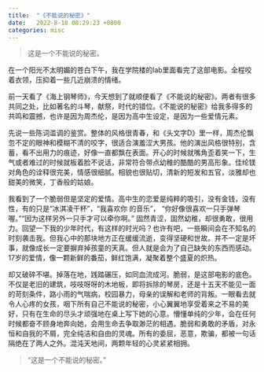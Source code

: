 ```yaml
---
title:  "《不能说的秘密》"
date:   2022-8-18 08:29:23 +0800
categories: misc 
---
```


> 这是一个不能说的秘密。


在一个阳光不太明媚的苍白下午，我在学院楼的lab里面看完了这部电影。全程咬着衣领，压抑着一些几近崩溃的情绪。

前一天看了《海上钢琴师》，今天想到了就顺便看了《不能说的秘密》。两者有很多共同之处，比如著名的斗琴，献祭，时代的错位。《不能说的秘密》给我多得多的共鸣和震撼，也许是因为周杰伦，是因为高中生设定，是因为一些爱情元素。

先说一些陈词滥调的鉴赏。整体的风格很青春，和《头文字D》里一样，周杰伦飘忽不定的眼神和模糊不清的咬字，很适合演羞涩大男孩。他的演出风格很特别，含蓄，看不出用力的痕迹，好像一直都飘在表面。开心的时候就嘴角歪着笑一下，生气或者难过的时候就板着脸不说话，非常符合带点幼稚的酷酷的男高形象。佳纶镁对角色的诠释很完美，情感很细腻。相貌也很贴切，清新的短发和五官，淡雅却也甜美的微笑，丁香般的姑娘。

我看到了一个脆弱但是坚定的爱情。高中生的恋爱是纯粹的吸引，没有金钱，没有性，有的只是“冰淇凌干杯”，“我喜欢你 的音乐”， “你好像很喜欢一只手弹琴喔。”“因为这样另外一只手才可以牵你啊。” 固然青涩，固然幼稚，却很勇敢，很用力。回望一下我的少年时代，有这样的时光吗？也许有吧，一些瞬间会在不知名的时刻袭击我。但我心中的那块地方正在缓缓流逝，变得坚硬和世故。并不一定是坏事，就像成长一定要摒弃掉孩童的天真。但人就是会为了自己缺失的东西而感动。17岁的爱情，像一颗新鲜的番茄，鲜红饱满，凝聚着整个盛夏的炽热。

却又破碎不堪。掉落在地，践踏碾压，如同血流成河。脆弱，是这部电影的底色。不仅是老旧的建筑，吱吱呀呀的木地板，即将拆除的琴房，还是十五天不能见一面的苛刻条件，路小雨的气喘病，校园暴力，母亲的误解和老师的背叛。一眼看去就令人心疼的女孩，咽下所有自己不能说的秘密，小心翼翼地享受着来之不易的美好，只有在生命的尽头才顽强地在桌上写下她的心意。懵懂单纯的少年，会在任何时候都奋不顾身地奔向她，会用生命去争取渺茫的相遇。脆弱和勇敢的矛盾，对永恒和自我的不屑，完全纯洁和自由的灵魂。所有的委屈，恶意，欺骗，都被一句话隔绝在了两人之外。混沌天地间，两颗年轻的心灵紧紧相拥。

> “这是一个不能说的秘密。”

